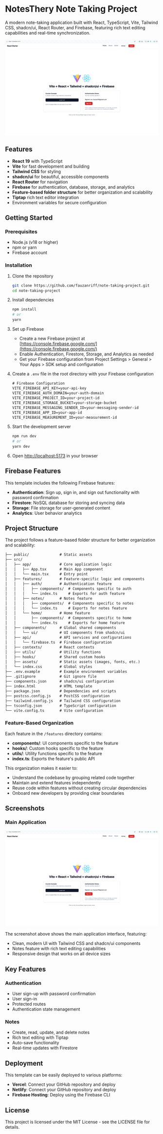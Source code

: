 # NotesThery Note Taking Project

A modern note-taking application built with React, TypeScript, Vite, Tailwind CSS, shadcn/ui, React Router, and Firebase, featuring rich text editing capabilities and real-time synchronization.

![NotesThery Screenshot](src/assets/screenshot-app.png)

## Features

- **React 19** with TypeScript
- **Vite** for fast development and building
- **Tailwind CSS** for styling
- **shadcn/ui** for beautiful, accessible components
- **React Router** for navigation
- **Firebase** for authentication, database, storage, and analytics
- **Feature-based folder structure** for better organization and scalability
- **Tiptap** rich text editor integration
- Environment variables for secure configuration

## Getting Started

### Prerequisites

- Node.js (v18 or higher)
- npm or yarn
- Firebase account

### Installation

1. Clone the repository
   ```bash
   git clone https://github.com/fauzanriff/note-taking-project.git
   cd note-taking-project
   ```

2. Install dependencies
   ```bash
   npm install
   # or
   yarn
   ```

3. Set up Firebase
   - Create a new Firebase project at [https://console.firebase.google.com/](https://console.firebase.google.com/)
   - Enable Authentication, Firestore, Storage, and Analytics as needed
   - Get your Firebase configuration from Project Settings > General > Your Apps > SDK setup and configuration

4. Create a `.env` file in the root directory with your Firebase configuration
   ```
   # Firebase Configuration
   VITE_FIREBASE_API_KEY=your-api-key
   VITE_FIREBASE_AUTH_DOMAIN=your-auth-domain
   VITE_FIREBASE_PROJECT_ID=your-project-id
   VITE_FIREBASE_STORAGE_BUCKET=your-storage-bucket
   VITE_FIREBASE_MESSAGING_SENDER_ID=your-messaging-sender-id
   VITE_FIREBASE_APP_ID=your-app-id
   VITE_FIREBASE_MEASUREMENT_ID=your-measurement-id
   ```

5. Start the development server
   ```bash
   npm run dev
   # or
   yarn dev
   ```

6. Open [http://localhost:5173](http://localhost:5173) in your browser

## Firebase Features

This template includes the following Firebase features:

- **Authentication**: Sign up, sign in, and sign out functionality with password confirmation
- **Firestore**: NoSQL database for storing and syncing data
- **Storage**: File storage for user-generated content
- **Analytics**: User behavior analytics

## Project Structure

The project follows a feature-based folder structure for better organization and scalability:

```
├── public/              # Static assets
├── src/
│   ├── app/             # Core application logic
│   │   ├── App.tsx      # Main App component
│   │   └── main.tsx     # Entry point
│   ├── features/        # Feature-specific logic and components
│   │   ├── auth/        # Authentication feature
│   │   │   ├── components/  # Components specific to auth
│   │   │   └── index.ts     # Exports for auth feature
│   │   ├── notes/       # Notes feature
│   │   │   ├── components/  # Components specific to notes
│   │   │   └── index.ts     # Exports for notes feature
│   │   └── home/        # Home feature
│   │       ├── components/  # Components specific to home
│   │       └── index.ts     # Exports for home feature
│   ├── components/      # Global shared components
│   │   └── ui/          # UI components from shadcn/ui
│   ├── api/             # API services and configurations
│   │   └── firebase.ts  # Firebase configuration
│   ├── contexts/        # React contexts
│   ├── utils/           # Utility functions
│   ├── hooks/           # Shared custom hooks
│   ├── assets/          # Static assets (images, fonts, etc.)
│   └── index.css        # Global styles
├── .env.example         # Example environment variables
├── .gitignore           # Git ignore file
├── components.json      # shadcn/ui configuration
├── index.html           # HTML template
├── package.json         # Dependencies and scripts
├── postcss.config.js    # PostCSS configuration
├── tailwind.config.js   # Tailwind CSS configuration
├── tsconfig.json        # TypeScript configuration
└── vite.config.ts       # Vite configuration
```

### Feature-Based Organization

Each feature in the `/features` directory contains:

- **components/**: UI components specific to the feature
- **hooks/**: Custom hooks specific to the feature
- **utils/**: Utility functions specific to the feature
- **index.ts**: Exports the feature's public API

This organization makes it easier to:
- Understand the codebase by grouping related code together
- Maintain and extend features independently
- Reuse code within features without creating circular dependencies
- Onboard new developers by providing clear boundaries

## Screenshots

### Main Application

![NotesThery Screenshot](src/assets/screenshot-app.png)

The screenshot above shows the main application interface, featuring:
- Clean, modern UI with Tailwind CSS and shadcn/ui components
- Notes feature with rich text editing capabilities
- Responsive design that works on all device sizes

## Key Features

### Authentication

- User sign-up with password confirmation
- User sign-in
- Protected routes
- Authentication state management

### Notes

- Create, read, update, and delete notes
- Rich text editing with Tiptap
- Auto-save functionality
- Real-time updates with Firestore

## Deployment

This template can be easily deployed to various platforms:

- **Vercel**: Connect your GitHub repository and deploy
- **Netlify**: Connect your GitHub repository and deploy
- **Firebase Hosting**: Deploy using the Firebase CLI

## License

This project is licensed under the MIT License - see the LICENSE file for details.
